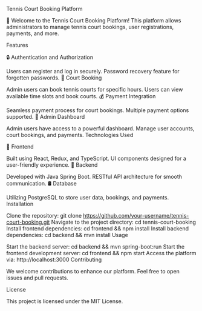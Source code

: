 Tennis Court Booking Platform

🎾 Welcome to the Tennis Court Booking Platform! This platform allows administrators to manage tennis court bookings, user registrations, payments, and more.

Features

🔒 Authentication and Authorization

Users can register and log in securely.
Password recovery feature for forgotten passwords.
📅 Court Booking

Admin users can book tennis courts for specific hours.
Users can view available time slots and book courts.
💰 Payment Integration

Seamless payment process for court bookings.
Multiple payment options supported.
🔧 Admin Dashboard

Admin users have access to a powerful dashboard.
Manage user accounts, court bookings, and payments.
Technologies Used

🔧 Frontend

Built using React, Redux, and TypeScript.
UI components designed for a user-friendly experience.
🔧 Backend

Developed with Java Spring Boot.
RESTful API architecture for smooth communication.
🛢️ Database

Utilizing PostgreSQL to store user data, bookings, and payments.
Installation

Clone the repository: git clone https://github.com/your-username/tennis-court-booking.git
Navigate to the project directory: cd tennis-court-booking
Install frontend dependencies: cd frontend && npm install
Install backend dependencies: cd backend && mvn install
Usage

Start the backend server: cd backend && mvn spring-boot:run
Start the frontend development server: cd frontend && npm start
Access the platform via: http://localhost:3000
Contributing

We welcome contributions to enhance our platform. Feel free to open issues and pull requests.

License

This project is licensed under the MIT License.

